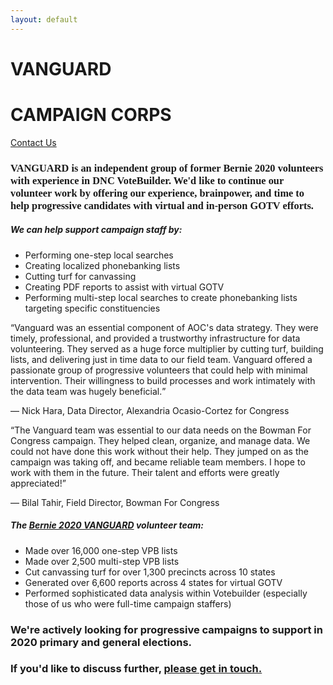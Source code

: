 ```yaml
---
layout: default
---
```

<div class="jumbotron home-jumbotron mb-0 pt-4 pb-4 bg-bernie-blue">
    <div class="row">
        <div class="col-8 col-md-9">
            <h1 class="display-3">VANGUARD</h1>
            <h1 class="display-4 font-weight-normal">CAMPAIGN CORPS</h1>
        </div>
        <div class="col-4 col-md-3 text-right">
            <a href="mailto:contact@vanguardcampaign.org" class="btn btn-outline-light btn-lg">Contact Us</a>
        </div>
    </div>
</div>
<div class="jumbotron mb-0 bg-bernie-light-blue home-jumbotron" style="display: none;">
    
</div>
<div class="row mr-0">
    <div class="col-md-8 p-5 bg-light">
        <h3 style="font-family: Oswald;" class="mb-5"><strong>VANGUARD</strong> is an independent group of former Bernie 2020 volunteers with experience in DNC VoteBuilder. We'd like to continue our volunteer work by offering our experience, brainpower, and time to help progressive candidates with virtual and in-person GOTV efforts.</h3>
        <h5 class="font-weight-bold">We can help support campaign staff by:</h5>
        <ul class="mb-5">
            <li>Performing one-step local searches</li>
            <li>Creating localized phonebanking lists</li>
            <li>Cutting turf for canvassing</li>
            <li>Creating PDF reports to assist with virtual GOTV</li>
            <li>Performing multi-step local searches to create phonebanking lists targeting specific constituencies</li>
        </ul>
        <div class="testimonial-container">
	    <q class="testimonial">Vanguard was an essential component of AOC's data strategy. They were timely, professional, and provided a trustworthy infrastructure for data volunteering. They served as a huge force multiplier by cutting turf, building lists, and delivering just in time data to our field team. Vanguard offered a passionate group of progressive volunteers that could help with minimal intervention. Their willingness to build processes and work intimately with the data team was hugely beneficial.</q>
	    <p class="testimonial-attribution"> &mdash; Nick Hara, Data Director, Alexandria Ocasio-Cortez for Congress</p>
            <q class="testimonial">The Vanguard team was essential to our data needs on the Bowman For Congress campaign. They helped clean, organize, and manage data. We could not have done this work without their help. They jumped on as the campaign was taking off, and became reliable team members. I hope to work with them in the future. Their talent and efforts were greatly appreciated!</q>
            <p class="testimonial-attribution"> &mdash; Bilal Tahir, Field Director, Bowman For Congress</p>
        </div>
    </div>
    <div class="col-md-4 bg-nmu-yellow text-white p-5">
        <h5 class="font-weight-bold">The <a href="https://web.archive.org/web/20200520011150/https://medium.com/@berniealums/taking-on-trump-and-beyond-learnings-from-bernie-2020-national-organizing-staff-31f274ace92b" target="_blank">Bernie 2020 VANGUARD</a> volunteer team:</h5>
        <ul>
            <li>Made over 16,000 one-step VPB lists</li>
            <li>Made over 2,500 multi-step VPB lists</li>
            <li>Cut canvassing turf for over 1,300 precincts across 10 states</li>
            <li>Generated over 6,600 reports across 4 states for virtual GOTV</li>
            <li>Performed sophisticated data analysis within Votebuilder (especially those of us who were full-time campaign staffers)</li>
        </ul>
    </div>
</div>
<div class="jumbotron mb-0 home-jumbotron bg-bernie-light-blue">
    <h3>We're actively looking for progressive campaigns to support in 2020 primary and general elections.</h3>
    <h3>If you'd like to discuss further, <a href="mailto:contact@vanguardcampaign.org">please get in touch.</a></h3>
</div>
